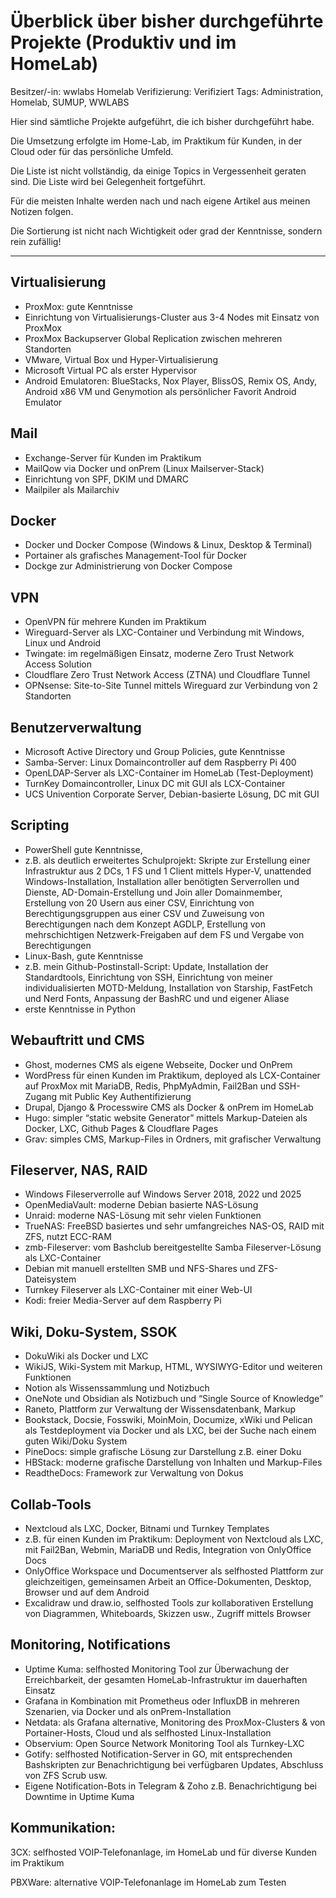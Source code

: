 # Überblick über bisher durchgeführte Projekte (Produktiv und im HomeLab)

Besitzer/-in: wwlabs Homelab
Verifizierung: Verifiziert
Tags: Administration, Homelab, SUMUP, WWLABS

Hier sind sämtliche Projekte aufgeführt, die ich bisher durchgeführt habe.

Die Umsetzung erfolgte im Home-Lab, im Praktikum für Kunden, in der Cloud oder für das persönliche Umfeld.

Die Liste ist nicht vollständig, da einige Topics in Vergessenheit geraten sind. Die Liste wird bei Gelegenheit fortgeführt.

Für die meisten Inhalte werden nach und nach eigene Artikel aus meinen Notizen folgen.

Die Sortierung ist nicht nach Wichtigkeit oder grad der Kenntnisse, sondern rein zufällig!

---

## **Virtualisierung** 


- ProxMox: gute Kenntnisse
- Einrichtung von Virtualisierungs-Cluster aus 3-4 Nodes mit Einsatz von ProxMox
- ProxMox Backupserver Global Replication zwischen mehreren Standorten
- VMware, Virtual Box und Hyper-Virtualisierung
- Microsoft Virtual PC als erster Hypervisor
- Android Emulatoren: BlueStacks, Nox Player, BlissOS, Remix OS, Andy, Android x86 VM und Genymotion als persönlicher Favorit Android Emulator

## Mail

- Exchange-Server für Kunden im Praktikum
- MailQow via Docker und onPrem (Linux Mailserver-Stack)
- Einrichtung von SPF, DKIM und DMARC
- Mailpiler als Mailarchiv

## Docker

- Docker und Docker Compose (Windows & Linux, Desktop & Terminal)
- Portainer als grafisches Management-Tool für Docker
- Dockge zur Administrierung von Docker Compose

## VPN

- OpenVPN für mehrere Kunden im Praktikum
- Wireguard-Server als LXC-Container und Verbindung mit Windows, Linux und Android
- Twingate: im regelmäßigen Einsatz, moderne Zero Trust Network Access Solution
- Cloudflare Zero Trust Network Access (ZTNA) und Cloudflare Tunnel
- OPNsense: Site-to-Site Tunnel mittels Wireguard zur Verbindung von 2 Standorten

## Benutzerverwaltung

- Microsoft Active Directory und Group Policies, gute Kenntnisse
- Samba-Server: Linux Domaincontroller auf dem Raspberry Pi 400
- OpenLDAP-Server als LXC-Container im HomeLab (Test-Deployment)
- TurnKey Domaincontroller, Linux DC mit GUI als LCX-Container
- UCS Univention Corporate Server, Debian-basierte Lösung, DC mit GUI

## Scripting

- PowerShell gute Kenntnisse,
- z.B. als deutlich erweitertes Schulprojekt: Skripte zur Erstellung einer Infrastruktur aus 2 DCs, 1 FS und 1 Client mittels Hyper-V, unattended Windows-Installation, Installation aller benötigten Serverrollen und Dienste, AD-Domain-Erstellung und Join aller Domainmember, Erstellung von 20 Usern aus einer CSV, Einrichtung von Berechtigungsgruppen aus einer CSV und Zuweisung von Berechtigungen nach dem Konzept AGDLP, Erstellung von mehrschichtigen Netzwerk-Freigaben auf dem FS und Vergabe von Berechtigungen
- Linux-Bash, gute Kenntnisse
- z.B. mein Github-Postinstall-Script: Update, Installation der Standardtools, Einrichtung von SSH, Einrichtung von meiner individualisierten MOTD-Meldung, Installation von Starship, FastFetch und Nerd Fonts, Anpassung der BashRC und und eigener Aliase
- erste Kenntnisse in Python

## Webauftritt und CMS

- Ghost, modernes CMS als eigene Webseite, Docker und OnPrem
- WordPress für einen Kunden im Praktikum, deployed als LCX-Container auf ProxMox mit MariaDB, Redis, PhpMyAdmin, Fail2Ban und SSH-Zugang mit Public Key Authentifizierung
- Drupal, Django & Processwire CMS als Docker & onPrem im HomeLab
- Hugo: simpler “static website Generator” mittels Markup-Dateien als Docker, LXC, Github Pages & Cloudflare Pages
- Grav: simples CMS, Markup-Files in Ordners, mit grafischer Verwaltung

## Fileserver, NAS, RAID

- Windows Fileserverrolle auf Windows Server 2018, 2022 und 2025
- OpenMediaVault: moderne Debian basierte NAS-Lösung
- Unraid: moderne NAS-Lösung mit sehr vielen Funktionen
- TrueNAS: FreeBSD basiertes und sehr umfangreiches NAS-OS, RAID mit ZFS, nutzt ECC-RAM
- zmb-Fileserver: vom Bashclub bereitgestellte Samba Fileserver-Lösung als LXC-Container
- Debian mit manuell erstellten SMB und NFS-Shares und ZFS-Dateisystem
- Turnkey Fileserver als LXC-Container mit einer Web-UI
- Kodi: freier Media-Server auf dem Raspberry Pi

## Wiki, Doku-System, SSOK

- DokuWiki als Docker und LXC
- WikiJS, Wiki-System mit Markup, HTML, WYSIWYG-Editor und weiteren Funktionen
- Notion als Wissenssammlung und Notizbuch
- OneNote und Obsidian als Notizbuch und “Single Source of Knowledge”
- Raneto, Plattform zur Verwaltung der Wissensdatenbank, Markup
- Bookstack, Docsie, Fosswiki, MoinMoin, Documize, xWiki und Pelican als Testdeployment via Docker und als LXC, bei der Suche nach einem guten Wiki/Doku System
- PineDocs: simple grafische Lösung zur Darstellung z.B. einer Doku
- HBStack: moderne grafische Darstellung von Inhalten und Markup-Files
- ReadtheDocs: Framework zur Verwaltung von Dokus

## Collab-Tools

- Nextcloud als LXC, Docker, Bitnami und Turnkey Templates
- z.B. für einen Kunden im Praktikum: Deployment von Nextcloud als LXC, mit Fail2Ban, Webmin, MariaDB und Redis, Integration von OnlyOffice Docs
- OnlyOffice Workspace und Documentserver als selfhosted Plattform zur gleichzeitigen, gemeinsamen Arbeit an Office-Dokumenten, Desktop, Browser und auf dem Android
- Excalidraw und draw.io, selfhosted Tools zur kollaborativen Erstellung von Diagrammen, Whiteboards, Skizzen usw., Zugriff mittels Browser

## Monitoring, Notifications

- Uptime Kuma: selfhosted Monitoring Tool zur Überwachung der Erreichbarkeit, der gesamten HomeLab-Infrastruktur im dauerhaften Einsatz
- Grafana in Kombination mit Prometheus oder InfluxDB in mehreren Szenarien, via Docker und als onPrem-Installation
- Netdata: als Grafana alternative, Monitoring des ProxMox-Clusters & von Portainer-Hosts, Cloud und als selfhosted Linux-Installation
- Observium: Open Source Network Monitoring Tool als Turnkey-LXC
- Gotify: selfhosted Notification-Server in GO, mit entsprechenden Bashskripten zur Benachrichtigung bei verfügbaren Updates, Abschluss von ZFS Scrub usw.
- Eigene Notification-Bots in Telegram & Zoho z.B. Benachrichtigung bei Downtime in Uptime Kuma

## Kommunikation:

3CX: selfhosted VOIP-Telefonanlage, im HomeLab und für diverse Kunden im Praktikum

PBXWare: alternative VOIP-Telefonanlage im HomeLab zum Testen
